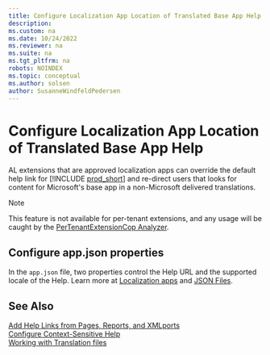 ```yaml
---
title: Configure Localization App Location of Translated Base App Help
description: 
ms.custom: na
ms.date: 10/24/2022
ms.reviewer: na
ms.suite: na
ms.tgt_pltfrm: na
robots: NOINDEX
ms.topic: conceptual
ms.author: solsen
author: SusanneWindfeldPedersen
---
```


# Configure Localization App Location of Translated Base App Help

AL extensions that are approved localization apps can override the default help link for [!INCLUDE [prod_short](includes/prod_short.md)] and re-direct users that looks for content for Microsoft's base app in a non-Microsoft delivered translations.  

> [!NOTE]  
> This feature is not available for per-tenant extensions, and any usage will be caught by the [PerTenantExtensionCop Analyzer](./analyzers/pertenantextensioncop.md).

## Configure app.json properties

In the `app.json` file, two properties control the Help URL and the supported locale of the Help. Learn more at [Localization apps](../help/context-sensitive-help.md#localization-apps) and [JSON Files](devenv-json-files.md).

## See Also

[Add Help Links from Pages, Reports, and XMLports](devenv-adding-help-links-from-pages-tables-xmlports.md)  
[Configure Context-Sensitive Help](../help/context-sensitive-help.md)  
[Working with Translation files](devenv-work-with-translation-files.md)  
